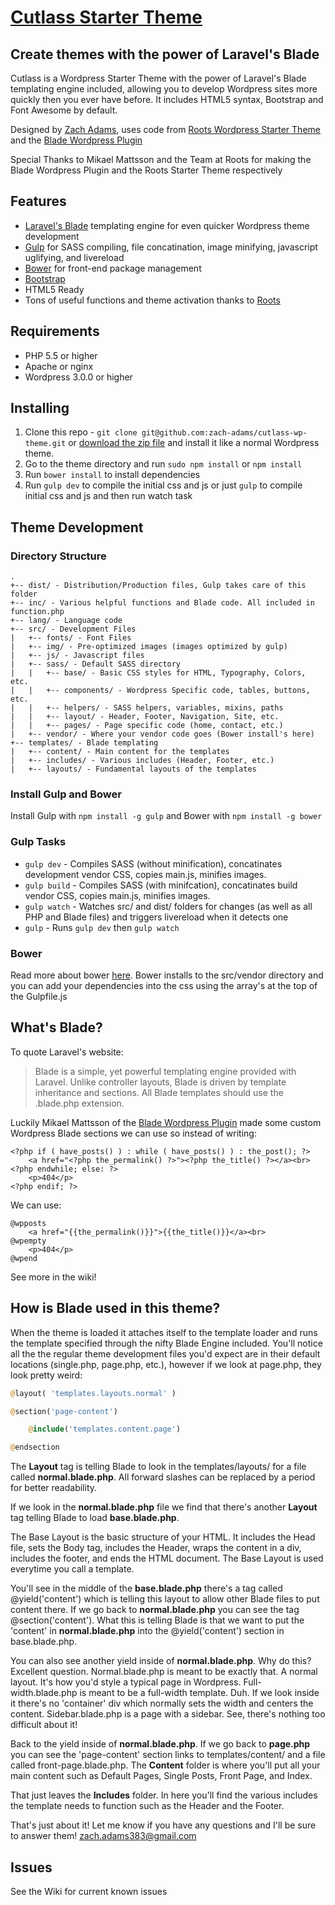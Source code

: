 [Cutlass Starter Theme](https://github.com/zach-adams/cutlass-wp-theme)
=========

## Create themes with the power of Laravel's Blade

Cutlass is a Wordpress Starter Theme with the power of Laravel's Blade templating engine included, allowing you to develop Wordpress sites more quickly then you ever have before. It includes HTML5 syntax, Bootstrap and Font Awesome by default.

Designed by [Zach Adams](http://zach-adams.com), uses code from [Roots Wordpress Starter Theme](https://github.com/roots/roots) and the [Blade Wordpress Plugin](https://github.com/MikaelMattsson/blade)

Special Thanks to Mikael Mattsson and the Team at Roots for making the Blade Wordpress Plugin and the Roots Starter Theme respectively

## Features

* [Laravel's Blade](http://laravel.com/docs/4.2/templates) templating engine for even quicker Wordpress theme development
* [Gulp](http://gulpjs.com/) for SASS compiling, file concatination, image minifying, javascript uglifying, and livereload
* [Bower](http://bower.io/) for front-end package management
* [Bootstrap](http://getbootstrap.com/)
* HTML5 Ready
* Tons of useful functions and theme activation thanks to [Roots](https://github.com/roots/roots)

## Requirements

* PHP 5.5 or higher
* Apache or nginx
* Wordpress 3.0.0 or higher

## Installing

1. Clone this repo - `git clone git@github.com:zach-adams/cutlass-wp-theme.git` or [download the zip file](https://github.com/zach-adams/cutlass-wp-theme/archive/master.zip) and install it like a normal Wordpress theme.
2. Go to the theme directory and run `sudo npm install` or `npm install`
3. Run `bower install` to install dependencies
4. Run `gulp dev` to compile the initial css and js or just `gulp` to compile initial css and js and then run watch task

## Theme Development

### Directory Structure

```
.
+-- dist/ - Distribution/Production files, Gulp takes care of this folder
+-- inc/ - Various helpful functions and Blade code. All included in function.php
+-- lang/ - Language code
+-- src/ - Development Files
|   +-- fonts/ - Font Files
|   +-- img/ - Pre-optimized images (images optimized by gulp)
|   +-- js/ - Javascript files
|   +-- sass/ - Default SASS directory
|	|	+-- base/ - Basic CSS styles for HTML, Typography, Colors, etc.
|	|	+-- components/ - Wordpress Specific code, tables, buttons, etc.
|	|	+-- helpers/ - SASS helpers, variables, mixins, paths
|	|	+-- layout/ - Header, Footer, Navigation, Site, etc.
|	|	+-- pages/ - Page specific code (home, contact, etc.)
|   +-- vendor/ - Where your vendor code goes (Bower install's here)
+-- templates/ - Blade templating
|   +-- content/ - Main content for the templates
|   +-- includes/ - Various includes (Header, Footer, etc.)
|   +-- layouts/ - Fundamental layouts of the templates
```

### Install Gulp and Bower

Install Gulp with `npm install -g gulp` and Bower with `npm install -g bower`

### Gulp Tasks

* `gulp dev` - Compiles SASS (without minification), concatinates development vendor CSS, copies main.js, minifies images.
* `gulp build` - Compiles SASS (with minifcation), concatinates build vendor CSS, copies main.js, minifies images.
* `gulp watch` - Watches src/ and dist/ folders for changes (as well as all PHP and Blade files) and triggers livereload when it detects one
* `gulp` - Runs `gulp dev` then `gulp watch`

### Bower

Read more about bower [here](http://bower.io/). Bower installs to the src/vendor directory and you can add your dependencies into the css using the array's at the top of the Gulpfile.js

## What's Blade?

To quote Laravel's website: 
> Blade is a simple, yet powerful templating engine provided with Laravel. Unlike controller layouts, Blade is driven by template inheritance and sections. All Blade templates should use the .blade.php extension.

Luckily Mikael Mattsson of the [Blade Wordpress Plugin](https://github.com/MikaelMattsson/blade) made some custom Wordpress Blade sections we can use so instead of writing:

	<?php if ( have_posts() ) : while ( have_posts() ) : the_post(); ?>
    	<a href="<?php the_permalink() ?>"><?php the_title() ?></a><br>
	<?php endwhile; else: ?>
    	<p>404</p>
	<?php endif; ?>

We can use:

	@wpposts
    	<a href="{{the_permalink()}}">{{the_title()}}</a><br>
	@wpempty
    	<p>404</p>
	@wpend

See more in the wiki!

## How is Blade used in this theme?

When the theme is loaded it attaches itself to the template loader and runs the template specified through the nifty Blade Engine included. You'll notice all the the regular theme development files you'd expect are in their default locations (single.php, page.php, etc.), however if we look at page.php, they look pretty weird:

```php
@layout( 'templates.layouts.normal' )

@section('page-content')

	@include('templates.content.page')

@endsection
```

The **Layout** tag is telling Blade to look in the templates/layouts/ for a file called **normal.blade.php**. All forward slashes can be replaced by a period for better readability. 

If we look in the **normal.blade.php** file we find that there's another **Layout** tag telling Blade to load **base.blade.php**. 

The Base Layout is the basic structure of your HTML. It includes the Head file, sets the Body tag, includes the Header, wraps the content in a div, includes the footer, and ends the HTML document. The Base Layout is used everytime you call a template.

You'll see in the middle of the **base.blade.php** there's a tag called @yield('content') which is telling this layout to allow other Blade files to put content there. If we go back to **normal.blade.php** you can see the tag @section('content'). What this is telling Blade is that we want to put the 'content' in **normal.blade.php** into the @yield('content') section in base.blade.php.

You can also see another yield inside of **normal.blade.php**. Why do this? Excellent question. Normal.blade.php is meant to be exactly that. A normal layout. It's how you'd style a typical page in Wordpress. Full-width.blade.php is meant to be a full-width template. Duh. If we look inside it there's no 'container' div which normally sets the width and centers the content. Sidebar.blade.php is a page with a sidebar. See, there's nothing too difficult about it!

Back to the yield inside of **normal.blade.php**. If we go back to **page.php** you can see the 'page-content' section links to templates/content/ and a file called front-page.blade.php. The **Content** folder is where you'll put all your main content such as Default Pages, Single Posts, Front Page, and Index.

That just leaves the **Includes** folder. In here you'll find the various includes the template needs to function such as the Header and the Footer.

That's just about it! Let me know if you have any questions and I'll be sure to answer them! [zach.adams383@gmail.com](mailto:zach-adams383@gmail.com)

## Issues

See the Wiki for current known issues